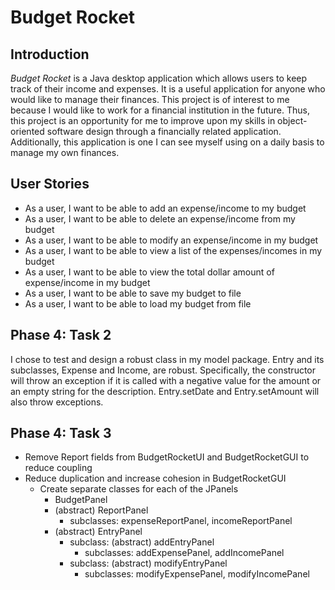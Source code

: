 # Budget Rocket

## Introduction

*Budget Rocket* is a Java desktop application which allows users to keep track of their income and expenses. It is a 
useful application for anyone who would like to manage their finances. This project is of interest to me because I would 
like to work for a financial institution in the future. Thus, this project is an opportunity for me to improve upon my 
skills in object-oriented software design through a financially related application. Additionally, this application is 
one I can see myself using on a daily basis to manage my own finances.

## User Stories

- As a user, I want to be able to add an expense/income to my budget  
- As a user, I want to be able to delete an expense/income from my budget
- As a user, I want to be able to modify an expense/income in my budget
- As a user, I want to be able to view a list of the expenses/incomes in my budget
- As a user, I want to be able to view the total dollar amount of expense/income in my budget
- As a user, I want to be able to save my budget to file
- As a user, I want to be able to load my budget from file

## Phase 4: Task 2

I chose to test and design a robust class in my model package. Entry and its subclasses, Expense and Income, are robust.
Specifically, the constructor will throw an exception if it is called with a negative value for the amount or an 
empty string for the description. Entry.setDate and Entry.setAmount will also throw exceptions.

## Phase 4: Task 3

- Remove Report fields from BudgetRocketUI and BudgetRocketGUI to reduce coupling
- Reduce duplication and increase cohesion in BudgetRocketGUI
  - Create separate classes for each of the JPanels
    - BudgetPanel
    - (abstract) ReportPanel
      - subclasses: expenseReportPanel, incomeReportPanel
    - (abstract) EntryPanel
      - subclass: (abstract) addEntryPanel
        - subclasses: addExpensePanel, addIncomePanel
      - subclass: (abstract) modifyEntryPanel
        - subclasses: modifyExpensePanel, modifyIncomePanel